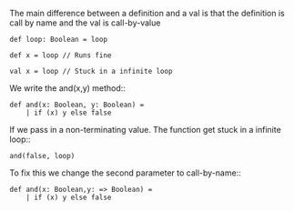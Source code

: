 The main difference between a definition and a
val is that the definition is call by name and
the val is call-by-value

    def loop: Boolean = loop

    def x = loop // Runs fine

    val x = loop // Stuck in a infinite loop

We write the and(x,y) method::

    def and(x: Boolean, y: Boolean) =
        | if (x) y else false

If we pass in a non-terminating value. The function get
stuck in a infinite loop::

    and(false, loop)

To fix this we change the second parameter to call-by-name::

    def and(x: Boolean,y: => Boolean) =
        | if (x) y else false
